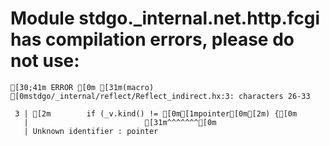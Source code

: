 # Module stdgo._internal.net.http.fcgi has compilation errors, please do not use:
```
[30;41m ERROR [0m [31m(macro) [0mstdgo/_internal/reflect/Reflect_indirect.hx:3: characters 26-33

 3 | [2m        if (_v.kind() != [0m[1mpointer[0m[2m) {[0m
   |                          [31m^^^^^^^[0m
   | Unknown identifier : pointer


```

